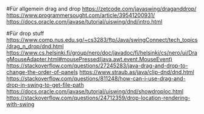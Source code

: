 #Für allgemein drag and drop
https://zetcode.com/javaswing/draganddrop/ \
https://www.programmersought.com/article/39541200931/ \
https://docs.oracle.com/javase/tutorial/uiswing/dnd/intro.html

#Für drop stuff
https://www.comp.nus.edu.sg/~cs3283/ftp/Java/swingConnect/tech_topics/drag_n_drop/dnd.html
https://www.cs.helsinki.fi/group/nero/doc/javadoc/fi/helsinki/cs/nero/ui/DragMouseAdapter.html#mousePressed(java.awt.event.MouseEvent)
https://stackoverflow.com/questions/27245283/java-drag-and-drop-to-change-the-order-of-panels
https://www.straub.as/java/clip-dnd/dnd.html
https://stackoverflow.com/questions/811248/how-can-i-use-drag-and-drop-in-swing-to-get-file-path
https://docs.oracle.com/javase/tutorial/uiswing/dnd/showdroploc.html
https://stackoverflow.com/questions/24712359/drop-location-rendering-with-swing